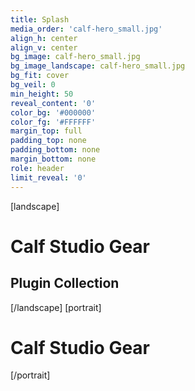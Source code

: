 ```yaml
---
title: Splash
media_order: 'calf-hero_small.jpg'
align_h: center
align_v: center
bg_image: calf-hero_small.jpg
bg_image_landscape: calf-hero_small.jpg
bg_fit: cover
bg_veil: 0
min_height: 50
reveal_content: '0'
color_bg: '#000000'
color_fg: '#FFFFFF'
margin_top: full
padding_top: none
padding_bottom: none
margin_bottom: none
role: header
limit_reveal: '0'
---
```


[landscape]
# Calf Studio Gear
## Plugin Collection
[/landscape]
[portrait]
# Calf Studio Gear
[/portrait]

